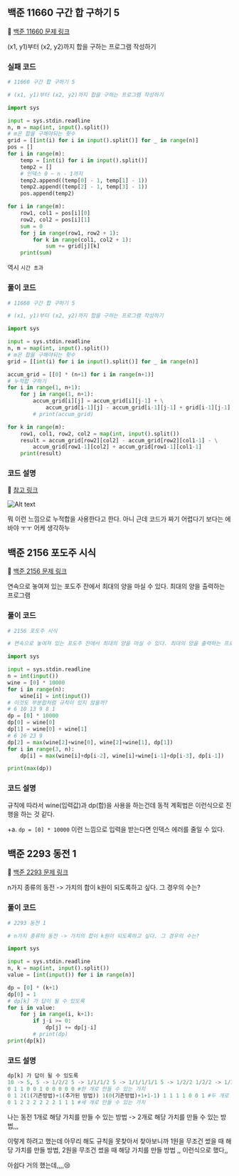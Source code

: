 ## 백준 11660 구간 합 구하기 5

📌 [백준 11660 문제 링크](https://www.acmicpc.net/problem/11660) <br>

(x1, y1)부터 (x2, y2)까지 합을 구하는 프로그램 작성하기

### 실패 코드

```python
# 11660 구간 합 구하기 5

# (x1, y1)부터 (x2, y2)까지 합을 구하는 프로그램 작성하기

import sys

input = sys.stdin.readline
n, m = map(int, input().split())
# m은 합을 구해야되는 횟수
grid = [[int(i) for i in input().split()] for _ in range(n)]
pos = []
for i in range(m):
    temp = [int(i) for i in input().split()]
    temp2 = []
    # 인덱스 0 ~ n - 1까지
    temp2.append((temp[0] - 1, temp[1] - 1))
    temp2.append((temp[2] - 1, temp[3] - 1))
    pos.append(temp2)

for i in range(m):
    row1, col1 = pos[i][0]
    row2, col2 = pos[i][1]
    sum = 0
    for j in range(row1, row2 + 1):
        for k in range(col1, col2 + 1):
            sum += grid[j][k]
    print(sum)
```

역시 `시간 초과` <br>

### 풀이 코드

```python
# 11660 구간 합 구하기 5

# (x1, y1)부터 (x2, y2)까지 합을 구하는 프로그램 작성하기

import sys

input = sys.stdin.readline
n, m = map(int, input().split())
# m은 합을 구해야되는 횟수
grid = [[int(i) for i in input().split()] for _ in range(n)]

accum_grid = [[0] * (n+1) for i in range(n+1)]
# 누적합 구하기
for i in range(1, n+1):
    for j in range(1, n+1):
        accum_grid[i][j] = accum_grid[i][j-1] + \
            accum_grid[i-1][j] - accum_grid[i-1][j-1] + grid[i-1][j-1]
        # print(accum_grid)

for k in range(m):
    row1, col1, row2, col2 = map(int, input().split())
    result = accum_grid[row2][col2] - accum_grid[row2][col1-1] - \
        accum_grid[row1-1][col2] + accum_grid[row1-1][col1-1]
    print(result)

```

### 코드 설명

📌 [참고 링크](https://sodehdt-ldkt.tistory.com/76) <br>

![Alt text](img1.daumcdn.png) <br>

뭐 이런 느낌으로 누적합을 사용한다고 한다. 아니 근데 코드가 짜기 어렵다기 보다는 에바야 ㅜㅜ 어케 생각하누




## 백준 2156 포도주 시식

📌 [백준 2156 문제 링크](https://www.acmicpc.net/problem/2156) <br>

연속으로 놓여져 있는 포도주 잔에서 최대의 양을 마실 수 있다. 최대의 양을 출력하는 프로그램

### 풀이 코드

```python
# 2156 포도주 시식

# 연속으로 놓여져 있는 포도주 잔에서 최대의 양을 마실 수 있다. 최대의 양을 출력하는 프로그램

import sys

input = sys.stdin.readline
n = int(input())
wine = [0] * 10000
for i in range(n):
    wine[i] = int(input())
# 이것도 부분합처럼 규칙이 있지 않을까?
# 6 10 13 9 8 1
dp = [0] * 10000
dp[0] = wine[0]
dp[1] = wine[0] + wine[1]
# 6 16 23 9
dp[2] = max(wine[2]+wine[0], wine[2]+wine[1], dp[1])
for i in range(3, n):
    dp[i] = max(wine[i]+dp[i-2], wine[i]+wine[i-1]+dp[i-3], dp[i-1])

print(max(dp))
```

### 코드 설명

규칙에 따라서 wine(입력값)과 dp(합)을 사용을 하는건데 동적 계획법은 이런식으로 진행을 하는 것 같다. <br>

+a. `dp = [0] * 10000` 이런 느낌으로 입력을 받는다면 인덱스 에러를 줄일 수 있다.



## 백준 2293 동전 1

📌 [백준 2293 문제 링크](https://www.acmicpc.net/problem/2293) <br>

n가지 종류의 동전 -> 가치의 합이 k원이 되도록하고 싶다. 그 경우의 수는?

### 풀이 코드

```python
# 2293 동전 1

# n가지 종류의 동전 -> 가치의 합이 k원이 되도록하고 싶다. 그 경우의 수는?

import sys

input = sys.stdin.readline
n, k = map(int, input().split())
value = [int(input()) for i in range(n)]

dp = [0] * (k+1)
dp[0] = 1
# dp[k] 가 답이 될 수 있도록
for i in value:
    for j in range(i, k+1):
        if j-i >= 0:
            dp[j] += dp[j-i]
        # print(dp)
print(dp[k])
```

### 코드 설명

```python
dp[k] 가 답이 될 수 있도록
10 -> 5, 5 -> 1/2/2 5 -> 1/1/1/2 5 -> 1/1/1/1/1 5 -> 1/2/2 1/2/2 -> 1/2/2 1/1/1/2 -> 1/2/2 1/1/1/1/1 -> 1/1/1/2 1/2/2
0 1 1 0 0 1 0 0 0 0 0 #한 개로 만들 수 있는 가치
0 1 2(1(기존방법)+1(추가된 방법)) 1(0(기존방법)+1+1-1) 1 1 1 1 0 0 1 #두 개로 만들 수 있는 가치
0 1 2 2 2 2 2 2 1 1 1 #세 개로 만들 수 있는 가치
```
나는 동전 1개로 해당 가치를 만들 수 있는 방법 -> 2개로 해당 가치를 만들 수 있는 방법,,, <br>

이렇게 하려고 했는데 아무리 해도 규칙을 못찾아서 찾아보니까 1원을 무조건 썼을 때 해당 가치를 만들 방법, 2원을 무조건 썼을 때 해당 가치를 만들 방법 ,, 이런식으로 했다,, <br>

아쉽다 거의 했는데,,,,😢